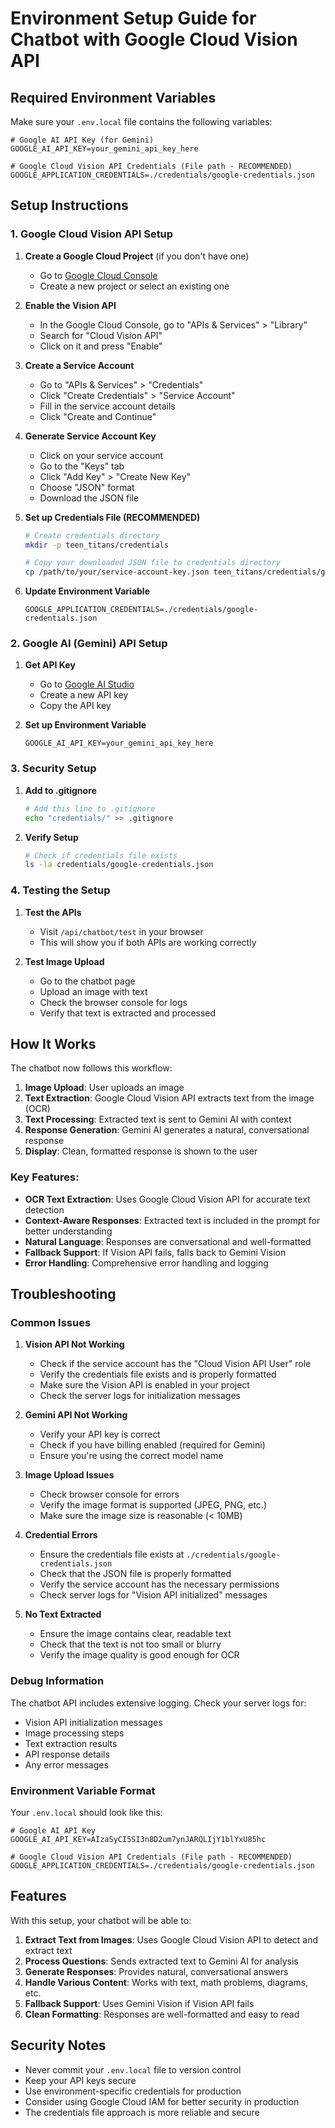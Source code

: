 # Environment Setup Guide for Chatbot with Google Cloud Vision API

## Required Environment Variables

Make sure your `.env.local` file contains the following variables:

```env
# Google AI API Key (for Gemini)
GOOGLE_AI_API_KEY=your_gemini_api_key_here

# Google Cloud Vision API Credentials (File path - RECOMMENDED)
GOOGLE_APPLICATION_CREDENTIALS=./credentials/google-credentials.json
```

## Setup Instructions

### 1. Google Cloud Vision API Setup

1. **Create a Google Cloud Project** (if you don't have one)
   - Go to [Google Cloud Console](https://console.cloud.google.com/)
   - Create a new project or select an existing one

2. **Enable the Vision API**
   - In the Google Cloud Console, go to "APIs & Services" > "Library"
   - Search for "Cloud Vision API"
   - Click on it and press "Enable"

3. **Create a Service Account**
   - Go to "APIs & Services" > "Credentials"
   - Click "Create Credentials" > "Service Account"
   - Fill in the service account details
   - Click "Create and Continue"

4. **Generate Service Account Key**
   - Click on your service account
   - Go to the "Keys" tab
   - Click "Add Key" > "Create New Key"
   - Choose "JSON" format
   - Download the JSON file

5. **Set up Credentials File (RECOMMENDED)**
   ```bash
   # Create credentials directory
   mkdir -p teen_titans/credentials
   
   # Copy your downloaded JSON file to credentials directory
   cp /path/to/your/service-account-key.json teen_titans/credentials/google-credentials.json
   ```

6. **Update Environment Variable**
   ```env
   GOOGLE_APPLICATION_CREDENTIALS=./credentials/google-credentials.json
   ```

### 2. Google AI (Gemini) API Setup

1. **Get API Key**
   - Go to [Google AI Studio](https://makersuite.google.com/app/apikey)
   - Create a new API key
   - Copy the API key

2. **Set up Environment Variable**
   ```env
   GOOGLE_AI_API_KEY=your_gemini_api_key_here
   ```

### 3. Security Setup

1. **Add to .gitignore**
   ```bash
   # Add this line to .gitignore
   echo "credentials/" >> .gitignore
   ```

2. **Verify Setup**
   ```bash
   # Check if credentials file exists
   ls -la credentials/google-credentials.json
   ```

### 4. Testing the Setup

1. **Test the APIs**
   - Visit `/api/chatbot/test` in your browser
   - This will show you if both APIs are working correctly

2. **Test Image Upload**
   - Go to the chatbot page
   - Upload an image with text
   - Check the browser console for logs
   - Verify that text is extracted and processed

## How It Works

The chatbot now follows this workflow:

1. **Image Upload**: User uploads an image
2. **Text Extraction**: Google Cloud Vision API extracts text from the image (OCR)
3. **Text Processing**: Extracted text is sent to Gemini AI with context
4. **Response Generation**: Gemini AI generates a natural, conversational response
5. **Display**: Clean, formatted response is shown to the user

### Key Features:
- **OCR Text Extraction**: Uses Google Cloud Vision API for accurate text detection
- **Context-Aware Responses**: Extracted text is included in the prompt for better understanding
- **Natural Language**: Responses are conversational and well-formatted
- **Fallback Support**: If Vision API fails, falls back to Gemini Vision
- **Error Handling**: Comprehensive error handling and logging

## Troubleshooting

### Common Issues

1. **Vision API Not Working**
   - Check if the service account has the "Cloud Vision API User" role
   - Verify the credentials file exists and is properly formatted
   - Make sure the Vision API is enabled in your project
   - Check the server logs for initialization messages

2. **Gemini API Not Working**
   - Verify your API key is correct
   - Check if you have billing enabled (required for Gemini)
   - Ensure you're using the correct model name

3. **Image Upload Issues**
   - Check browser console for errors
   - Verify the image format is supported (JPEG, PNG, etc.)
   - Make sure the image size is reasonable (< 10MB)

4. **Credential Errors**
   - Ensure the credentials file exists at `./credentials/google-credentials.json`
   - Check that the JSON file is properly formatted
   - Verify the service account has the necessary permissions
   - Check server logs for "Vision API initialized" messages

5. **No Text Extracted**
   - Ensure the image contains clear, readable text
   - Check that the text is not too small or blurry
   - Verify the image quality is good enough for OCR

### Debug Information

The chatbot API includes extensive logging. Check your server logs for:
- Vision API initialization messages
- Image processing steps
- Text extraction results
- API response details
- Any error messages

### Environment Variable Format

Your `.env.local` should look like this:

```env
# Google AI API Key
GOOGLE_AI_API_KEY=AIzaSyCI5SI3n8D2um7ynJARQLIjY1blYxU85hc

# Google Cloud Vision API Credentials (File path - RECOMMENDED)
GOOGLE_APPLICATION_CREDENTIALS=./credentials/google-credentials.json
```

## Features

With this setup, your chatbot will be able to:

1. **Extract Text from Images**: Uses Google Cloud Vision API to detect and extract text
2. **Process Questions**: Sends extracted text to Gemini AI for analysis
3. **Generate Responses**: Provides natural, conversational answers
4. **Handle Various Content**: Works with text, math problems, diagrams, etc.
5. **Fallback Support**: Uses Gemini Vision if Vision API fails
6. **Clean Formatting**: Responses are well-formatted and easy to read

## Security Notes

- Never commit your `.env.local` file to version control
- Keep your API keys secure
- Use environment-specific credentials for production
- Consider using Google Cloud IAM for better security in production
- The credentials file approach is more reliable and secure
